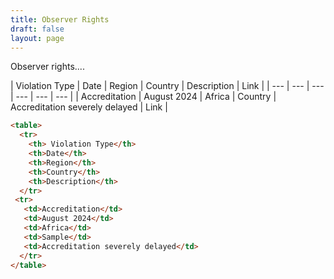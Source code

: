 ```yaml
---
title: Observer Rights
draft: false
layout: page
---
```


Observer rights....

\| Violation Type | Date | Region | Country | Description | Link |
\| --- | --- | --- | --- | --- | --- |
\| Accreditation | August 2024 | Africa | Country | Accreditation severely delayed | Link |

```html
<table>
  <tr>
    <th> Violation Type</th>
    <th>Date</th>
    <th>Region</th>
    <th>Country</th>
    <th>Description</th>
  </tr>
 <tr>
   <td>Accreditation</td>
   <td>August 2024</td>
   <td>Africa</td>
   <td>Sample</td>
   <td>Accreditation severely delayed</td>
  </tr>
</table>

```

